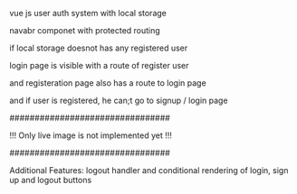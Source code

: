 vue js user auth system with local storage

navabr componet with protected routing

if local storage doesnot has any registered user 

login  page is visible with a route of register user

and registeration page also has a route to login page

and if user is registered, he can;t go to signup / login page

################################

!!! Only live image is not implemented yet !!!

################################

>>>>>>>>>>>>>>>>>>>>>>>>>>>
Additional Features:
logout handler
and conditional rendering of login, sign up and logout buttons